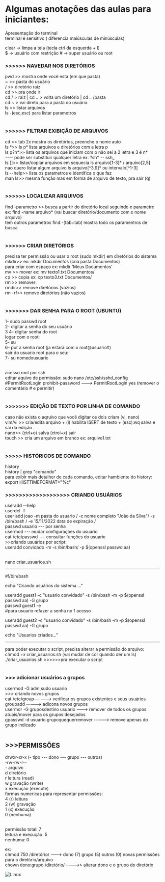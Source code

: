 <h1> Algumas anotações das aulas para iniciantes: </h1>

Apresentação do terminal <br/>
terminal é sensitivo ( diferencia maiúsculas de minúsculas)  <br/>

clear -> limpa a tela (tecla ctrl da esquerda + l)  <br/>
$ -> usuário com restrição # -> super usuário ou root   <br/>

<h3> >>>>>> NAVEDAR NOS DIRETÓRIOS</h3>
pwd >> mostra onde você esta (em que pasta)   <br/>
~   >> pasta do usuário   <br/>
/   >> diretório raiz   <br/>
cd  >> pra onde ir   <br/>
       cd / > raiz | cd .. > volta um diretório | cd .. /pasta  <br/>
       cd ~ > vai direto para a pasta do usuário  <br/>
ls  >> listar arquivos  <br/>
       ls -(esc,esc) para listar parametros   <br/>  <br/>

<h3> >>>>>> FILTRAR EXIBIÇÃO DE ARQUIVOS</h3>
cd  >> tab 2x mostra os diretórios, preenche o nome auto  <br/>
ls *>>  ls p* lista arquivos e diretórios com a letra p  <br/>
ls p?n*>> lista os arquivos que iniciam com p não sei a 2 letra e 3 é n*  <br/>
---- pode ser substituir qualquer letra ex: ?sh* -- ssh_  <br/>
ls []>> listar/copiar arquivos em sequecia ls arquivo[1-3]* / arquivo[2,5]  <br/>
	nao quero listar algum arquivo ls arquivo[^3,9]* ou intervalo[^1-3]  <br/>
ls --help>> lista os parametros e identifica o que faz  <br/>
man ls>> mesma função mas em forma de arquivo de texto, pra sair (q)  <br/>  <br/>
 
<h3> >>>>>> LOCALIZAR ARQUIVOS </h3>
find -parametro >> busca a partir do diretório local seguindo o parametro  <br/>
                ex: find -name arquivo* (vai buscar diretório/documento com o nome arquivo)  <br/>
		tem outros parametros find -(tab+tab) mostra todo os paramentros de busca  <br/>  <br/>

<h3> >>>>>> CRIAR DIRETÓRIOS</h3>
precisa ter permissão ou usar o root (sudo mkdir) em diretórios do sistema  <br/>
mkdir>>  ex: mkdir Documentos (cria pasta Documentos)   <br/>
    	 para criar com espaço ex: mkdir 'Meus Documentos'  <br/>
mv  >> mover ex: mv texto1.txt Documentos/   <br/>
cp  >> copia ex: cp texto3.txt Documentos/  <br/>
rm  >> remover:   <br/>
rmdir>> remove diretórios (vazios)  <br/>
rm -rf>> remove diretórios (não vazios)  <br/>  <br/>

<h3> >>>>>>> DAR SENHA PARA O ROOT (UBUNTU)</h3>
1- sudo passwd root   <br/>
2- digitar a senha do seu usuário  <br/>
3 4- digitar senha do root  <br/>
logar com o root: <br/>
5- su  <br/>
6- por a senha root (ja estará com o root@usuario#)  <br/>
sair do usuario root para o seu: <br/>
7- su nomedousuario  <br/>  <br/>

acesso root por ssh  <br/>
editar aquivo de permissão: sudo nano /etc/ssh/sshd_config  <br/>
#PermitRootLogin prohibit-password ---> PermitRootLogin yes (remover o comentário # e permitir)  <br/>  <br/>


<h3> >>>>>>> EDIÇÃO DE TEXTO POR LINHA DE COMANDO</h3>
caso não exista o aqruivo que você digitar os dois criam (vi, nano)  <br/>
vim/vi >> cria/edita arquivo + (i) habilita ISERT de texto + (esc):wq salva e sai da edição  <br/>
nano>> (ctrl+o) salva (ctrol+x) sair   <br/>
touch >> cria um arquivo em branco ex: arquivo1.txt   <br/>  <br/>
    

<h3> >>>>> HISTÓRICOS DE COMANDO</h3>
history   <br/>
history | grep "comando"   <br/>
para exibir mais detalher de cada comando, editar hambiente do history:  <br/>
export HISTTIMEFORMAT="%c"  <br/>

<h3> >>>>>>>>>>>>>>>>>>> CRIANDO USUÁRIOS</h3>
useradd --help  <br/>
userdel -f  <br/>
user add joao -m pasta do usuario / -c nome completo "João da Silva"/ -s /bin/bash / -e 15/11/2022 data de expiração /   <br/>
passwd usuario --- por senha  <br/>
usermod --- mudar configurações do usuario  <br/>
cat /etc/passwd --- consultar funções do usuario  <br/>
>>criando usuários por script:  <br/>
useradd convidado -m -s /bin/bash/ -p $(openssl passwd aa)  <br/>  <br/>


nano criar_usuarios.sh   <br/>

-------------------------------
#!/bin/bash  <br/>

echo:"Criando usuários do sistema...."  <br/>

useradd guest1 -c "usuario convidado" -s /bin/bash -m -p $(openssl passwd aa) -G grupo  <br/>
passwd guest1 -e   <br/>
#para usuario refazer a senha no 1 acesso  <br/>

useradd guest2 -c "usuario convidado" -s /bin/bash -m -p $(openssl passwd aa) -G grupo  <br/>

echo "Usuarios criados..."  <br/>

--------------------------------

para poder executar o script, precisa alterar a permissão do arquivo:  <br/>
chmod +x criar_usuarios.sh (vai mudar de cor quando der um ls)  <br/>
./criar_usuarios.sh >>>>>>pra executar o script  <br/>  <br/>

<h3> >>> adicionar usuários a grupos</h3>
usermod -G adm,sudo usuario  <br/>
>>> criando novos grupos  <br/>
cat /etc/group------> verificar os grupos existentes e seus usuários  <br/>
groupadd -----> adicona novos grupos  <br/>
usermor -G gruposdestino usuario ---> remover de todos os grupos atuais/mover para os grupos desejados  <br/>
gpasswd -d usuario grupoquequerremover -----> remove apenas do grupo indicado  <br/>  <br/>

<h2> >>>PERMISSÕES</h2>
drwxr-xr-x (- tipo --- dono --- grupo --- outros)  <br/>
-rw-rw-r--  <br/>
- arquivo  <br/>
d diretório  <br/>
r leitura (read)  <br/>
w gravação (write)  <br/>
x execução (execute)  <br/>
formas numericas para representar permissões:  <br/>
4 (r) leitura  <br/>
2 (w) gravação   <br/>
1 (x) execução  <br/>
0 (nenhuma)   <br/>  <br/>

permissão total: 7  <br/>
leitura e execução: 5  <br/>
nenhuma: 0  <br/>

ex:  <br/>
chmod 750 /diretório/ ---> dono (7) grupo (5) outros (0) novas permissões para o diretório/arquivo  <br/>
chown dono:grupo /diretório/  ---->> alterar dono e o grupo do diretório  <br/>


![Linux](https://github.com/brunasiqueira3103/Linux_GitHub_basico/assets/104859742/f13d62ba-36e4-422e-8127-a1320fd9bc50)


